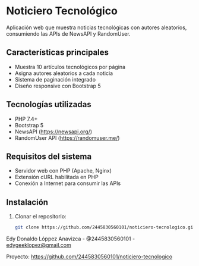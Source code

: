 # Noticiero Tecnológico

Aplicación web que muestra noticias tecnológicas con autores aleatorios, consumiendo las APIs de NewsAPI y RandomUser.

## Características principales

- Muestra 10 artículos tecnológicos por página
- Asigna autores aleatorios a cada noticia
- Sistema de paginación integrado
- Diseño responsive con Bootstrap 5

## Tecnologías utilizadas

- PHP 7.4+
- Bootstrap 5
- NewsAPI (https://newsapi.org/)
- RandomUser API (https://randomuser.me/)

## Requisitos del sistema

- Servidor web con PHP (Apache, Nginx)
- Extensión cURL habilitada en PHP
- Conexión a Internet para consumir las APIs

## Instalación

1. Clonar el repositorio:
   ```bash
   git clone https://github.com/2445830560101/noticiero-tecnologico.git
   ```


 Edy Donaldo Lóppez Anavizca - @2445830560101 - edygeeklopez@gmail.com 
 
 Proyecto: https://github.com/2445830560101/noticiero-tecnologico
 
 
